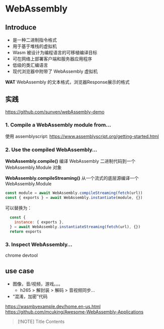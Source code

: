 # WebAssembly
## Introduce

- 是一种二进制指令格式
- 用于基于堆栈的虚拟机
- Wasm 被设计为编程语言的可移植编译目标
- 可在网络上部署客户端和服务器应用程序
- 低级的类汇编语言
- 现代浏览器中附带了 WebAssembly 虚拟机

**WAT**
WebAssembly 的文本格式，浏览器Response展示的格式

## 实践

https://github.com/sunven/webAssembly-demo
### 1. Compile a WebAssembly module from…

使用 assemblyscript: https://www.assemblyscript.org/getting-started.html

### 2. Use the compiled WebAssembly…

**WebAssembly.compile()**
编译 WebAssembly 二进制代码到一个WebAssembly.Module 对象

**WebAssembly.compileStreaming()**
从一个流式的底层源编译一个WebAssembly.Module

```js
const module = await WebAssembly.compileStreaming(fetch(url))
const { exports } = await WebAssembly.instantiate(module, {})
```

可以替换为：

```js
  const {
    instance: { exports },
  } = await WebAssembly.instantiateStreaming(fetch(url), {})
  return exports
```

### 3. Inspect WebAssembly…

chrome devtool
## use case

- 图像，音/视频，游戏。。。
	- h265 > 解封装 > 解码 > 音视频同步...
- “混淆，加密”代码

https://wasmbyexample.dev/home.en-us.html
https://github.com/mcuking/Awesome-WebAssembly-Applications


> [!NOTE] Title
> Contents
